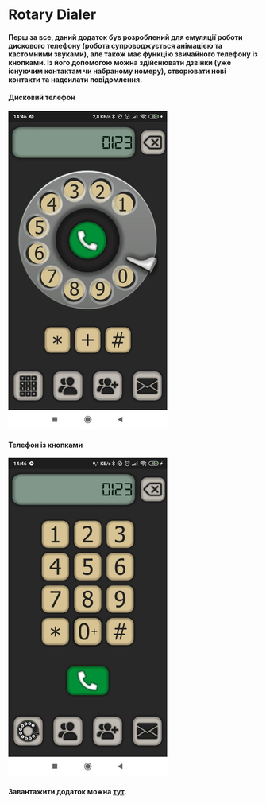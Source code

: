 # Rotary Dialer

#### Перш за все, даний додаток був розроблений для емуляції роботи дискового телефону (робота супроводжується анімацією та кастомними звуками), але також має функцію звичайного телефону із кнопками. Із його допомогою можна здійснювати дзвінки (уже існуючим контактам чи набраному номеру), створювати нові контакти та надсилати повідомлення.

#### Дисковий телефон
![Image description](https://github.com/MaksKliuba/AndroidApps/blob/master/RotaryDialer/images/photo_1.png)

#### Телефон із кнопками
![Image description](https://github.com/MaksKliuba/AndroidApps/blob/master/RotaryDialer/images/photo_2.png)

#### Завантажити додаток можна [тут](https://github.com/MaksKliuba/AndroidApps/blob/master/RotaryDialer/app/release/app-release.apk).